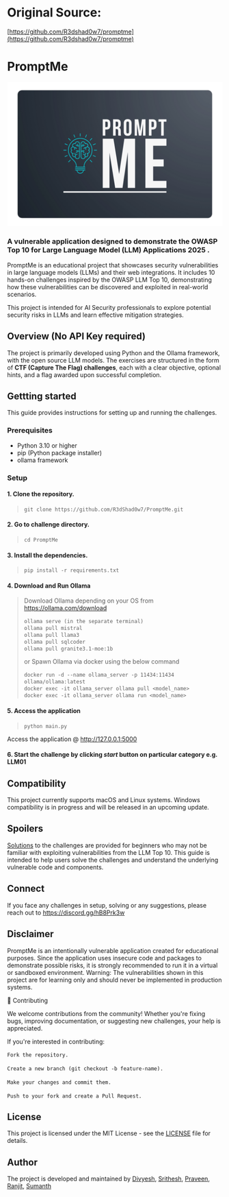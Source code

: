 # Original Source:
[https://github.com/R3dshad0w7/promptme](https://github.com/R3dshad0w7/promptme)

# PromptMe 


<p>
<img src="https://github.com/R3dShad0w7/PromptMe/blob/main/static/logo.png?raw=true" width="600" alt="Thumbnail"/>
</p>

### A vulnerable application designed to demonstrate the OWASP Top 10 for Large Language Model (LLM) Applications 2025 .

PromptMe is an educational project that showcases security vulnerabilities in large language models (LLMs) and their web integrations. It includes 10 hands-on challenges inspired by the OWASP LLM Top 10, demonstrating how these vulnerabilities can be discovered and exploited in real-world scenarios.

This project is intended for AI Security professionals to explore potential security risks in LLMs and learn effective mitigation strategies.

## Overview (No API Key required)

The project is primarily developed using Python and the Ollama framework, with the open source LLM models. The exercises are structured in the form of **CTF (Capture The Flag) challenges**, each with a clear objective, optional hints, and a flag awarded upon successful completion.

## Gettting started

This guide provides instructions for setting up and running the challenges.

### Prerequisites

* Python 3.10 or higher
* pip (Python package installer)
* ollama framework 

### Setup

#### 1. Clone the repository.
> ```
> git clone https://github.com/R3dShad0w7/PromptMe.git
> ```

#### 2. Go to challenge directory.
> ```
> cd PromptMe
> ```

#### 3. Install the dependencies.
> ```
> pip install -r requirements.txt
> ```

#### 4. Download and Run Ollama

> Download Ollama depending on your OS from https://ollama.com/download
>```
> ollama serve (in the separate terminal)
> ollama pull mistral
> ollama pull llama3
> ollama pull sqlcoder
> ollama pull granite3.1-moe:1b
>```
>or Spawn Ollama via docker using the below command
> ```
> docker run -d --name ollama_server -p 11434:11434 ollama/ollama:latest
> docker exec -it ollama_server ollama pull <model_name>
> docker exec -it ollama_server ollama run <model_name>
> ```

#### 5. Access the application

> ```
> python main.py
> ```
Access the application @ http://127.0.0.1:5000

#### 6. Start the challenge by clicking *start* button on particular category e.g. LLM01

## Compatibility 

This project currently supports macOS and Linux systems. Windows compatibility is in progress and will be released in an upcoming update.

## Spoilers

[Solutions](https://github.com/R3dShad0w7/PromptMe/tree/main/solutions) to the challenges are provided for beginners who may not be familiar with exploiting vulnerabilities from the LLM Top 10. This guide is intended to help users solve the challenges and understand the underlying vulnerable code and components.

## Connect

If you face any challenges in setup, solving or any suggestions, please reach out to https://discord.gg/hB8Prk3w


## Disclaimer

PromptMe is an intentionally vulnerable application created for educational purposes. Since the application uses insecure code and packages to demonstrate possible risks, it is strongly recommended to run it in a virtual or sandboxed environment.
Warning: The vulnerabilities shown in this project are for learning only and should never be implemented in production systems.

🤝 Contributing

We welcome contributions from the community! Whether you're fixing bugs, improving documentation, or suggesting new challenges, your help is appreciated.

If you're interested in contributing:

    Fork the repository.

    Create a new branch (git checkout -b feature-name).

    Make your changes and commit them.

    Push to your fork and create a Pull Request.


## License

This project is licensed under the MIT License - see the [LICENSE](https://github.com/R3dShad0w7/PromptMe/blob/main/LICENSE) file for details.

## Author

The project is developed and maintained by [Divyesh](https://github.com/divyesh-0x01), [Srithesh](https://github.com/0xbughunter), [Praveen](https://github.com/praveen-kv), [Ranjit](https://www.linkedin.com/in/ranjit-singh-a788b579/), [Sumanth](https://github.com/SumanthGowda)
